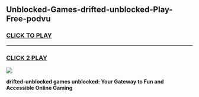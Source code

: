
## Unblocked-Games-drifted-unblocked-Play-Free-podvu
<h3>
<a href="https://premium76.site?title=drifted-unblocked&ref=23A">CLICK TO PLAY</a></h3>
<hr>

<h3>
<a href="https://premium76.site?title=drifted-unblocked&ref=23A">CLICK 2 PLAY</a>
  
</h3>

<a href="https://premium76.site?title=drifted-unblocked&ref=23A"><img src="https://clearcache.store/games.png"></a>


**drifted-unblocked games unblocked: Your Gateway to Fun and Accessible Online Gaming**
